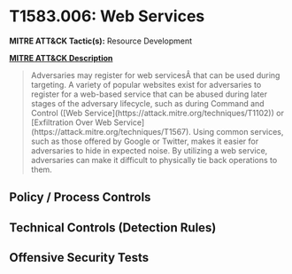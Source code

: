 # T1583.006: Web Services
**MITRE ATT&CK Tactic(s):** Resource Development

**[MITRE ATT&CK Description](https://attack.mitre.org/techniques/T1583/006)**
<blockquote>Adversaries may register for web servicesÂ that can be used during targeting. A variety of popular websites exist for adversaries to register for a web-based service that can be abused during later stages of the adversary lifecycle, such as during Command and Control ([Web Service](https://attack.mitre.org/techniques/T1102)) or [Exfiltration Over Web Service](https://attack.mitre.org/techniques/T1567). Using common services, such as those offered by Google or Twitter, makes it easier for adversaries to hide in expected noise. By utilizing a web service, adversaries can make it difficult to physically tie back operations to them.</blockquote>

## Policy / Process Controls
## Technical Controls (Detection Rules)

## Offensive Security Tests
